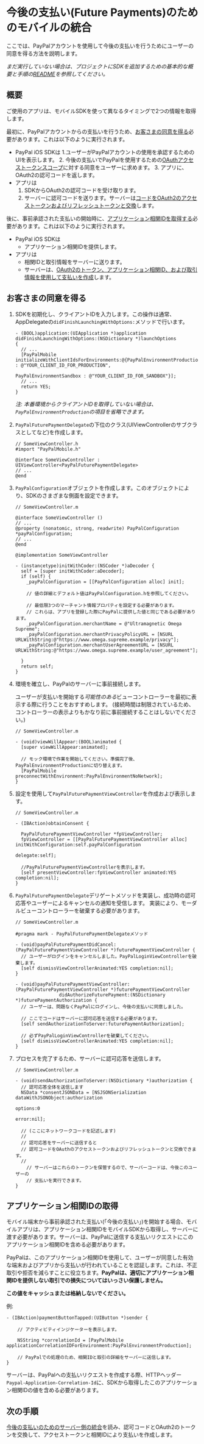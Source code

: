 今後の支払い(Future Payments)のためのモバイルの統合
==================================

ここでは、PayPalアカウントを使用して今後の支払いを行うためにユーザーの同意を得る方法を説明します。

_まだ実行していない場合は、プロジェクトにSDKを追加するための基本的な概要と手順の[README](../../README.md)を参照してください。_


概要
--------

ご使用のアプリは、モバイルSDKを使って異なるタイミングで2つの情報を取得します。

最初に、PayPalアカウントからの支払いを行うため、[お客さまの同意を得る](#obtain-customer-consent)必要があります。これは以下のように実行されます。
* PayPal iOS SDKは
    1.ユーザーがPayPalアカウントの使用を承認するためのUIを表示します。
    2. 今後の支払いでPayPalを使用するための[OAuthアクセストークンスコープ](http://tools.ietf.org/html/rfc6749#page-23)に対する同意をユーザーに求めます。
    3. アプリに、OAuth2の認可コードを返します。
* アプリは
    1. SDKからOAuth2の認可コードを受け取ります。
    2. サーバーに認可コードを送ります。サーバーは[コードをOAuth2のアクセストークンおよびリフレッシュトークンと交換](future_payments_server.md#obtain-oauth2-tokens)します。

後に、事前承認された支払いの開始時に、[アプリケーション相関IDを取得する](#obtain-an-application-correlation-id)必要があります。これは以下のように実行されます。
* PayPal iOS SDKは
    * アプリケーション相関IDを提供します。
* アプリは
    * 相関IDと取引情報をサーバーに送ります。
    * サーバーは、[OAuth2のトークン、アプリケーション相関ID、および取引情報を使用して支払いを作成](future_payments_server.md)します。


お客さまの同意を得る
-----------------------

1. SDKを初期化し、クライアントIDを入力します。この操作は通常、AppDelegateの`didFinishLaunchingWithOptions:`メソッドで行います。

    ```obj-c
    - (BOOL)application:(UIApplication *)application didFinishLaunchingWithOptions:(NSDictionary *)launchOptions
    {
      // ...
      [PayPalMobile initializeWithClientIdsForEnvironments:@{PayPalEnvironmentProduction : @"YOUR_CLIENT_ID_FOR_PRODUCTION",
                                                             PayPalEnvironmentSandbox : @"YOUR_CLIENT_ID_FOR_SANDBOX"}];
      // ...
      return YES;
    }
    ```
    *注: 本番環境からクライアントIDを取得していない場合は、`PayPalEnvironmentProduction`の項目を省略できます。*

2. `PayPalFuturePaymentDelegate`の下位のクラス(UIViewControllerのサブクラスとしてなど)を作成します。

    ```obj-c
    // SomeViewController.h
    #import "PayPalMobile.h"

    @interface SomeViewController : UIViewController<PayPalFuturePaymentDelegate>
    // ...
    @end
    ```

3.  `PayPalConfiguration`オブジェクトを作成します。このオブジェクトにより、SDKのさまざまな側面を設定できます。

    ```obj-c
    // SomeViewController.m

    @interface SomeViewController ()
    // ...
    @property (nonatomic, strong, readwrite) PayPalConfiguration *payPalConfiguration;
    // ...
    @end

    @implementation SomeViewController

    - (instancetype)initWithCoder:(NSCoder *)aDecoder {
      self = [super initWithCoder:aDecoder];
      if (self) {
        _payPalConfiguration = [[PayPalConfiguration alloc] init];

        // 値の詳細とデフォルト値はPayPalConfiguration.hを参照してください。

        // 最低限3つのマーチャント情報プロパティを設定する必要があります。
        // これらは、アプリを登録した際にPayPalに提供した値と同じである必要があります。
        _payPalConfiguration.merchantName = @"Ultramagnetic Omega Supreme";
        _payPalConfiguration.merchantPrivacyPolicyURL = [NSURL URLWithString:@"https://www.omega.supreme.example/privacy"];
        _payPalConfiguration.merchantUserAgreementURL = [NSURL URLWithString:@"https://www.omega.supreme.example/user_agreement"];

      }
      return self;
    }
    ```

4. 環境を確立し、PayPalのサーバーに事前接続します。

   ユーザーが支払いを開始する*可能性のある*ビューコントローラーを最初に表示する際に行うことをおすすめします。
   (接続時間は制限されているため、コントローラーの表示よりもかなり前に事前接続することはしないでください。)

    ```obj-c
    // SomeViewController.m

    - (void)viewWillAppear:(BOOL)animated {
      [super viewWillAppear:animated];

      // モック環境で作業を開始してください。準備完了後、PayPalEnvironmentProductionに切り替えます。
      [PayPalMobile preconnectWithEnvironment:PayPalEnvironmentNoNetwork];
    }
    ```

5. 設定を使用して`PayPalFuturePaymentViewController`を作成および表示します。

    ```obj-c
    // SomeViewController.m

    - (IBAction)obtainConsent {

      PayPalFuturePaymentViewController *fpViewController;
      fpViewController = [[PayPalFuturePaymentViewController alloc] initWithConfiguration:self.payPalConfiguration
                                                                                 delegate:self];

      //PayPalFuturePaymentViewControllerを表示します。
      [self presentViewController:fpViewController animated:YES completion:nil];
    }
    ```

6. `PayPalFuturePaymentDelegate`デリゲートメソッドを実装し、成功時の認可応答やユーザーによるキャンセルの通知を受信します。
 実装により、モーダルビューコントローラーを破棄する必要があります。

    ```obj-c
    // SomeViewController.m

    #pragma mark - PayPalFuturePaymentDelegateメソッド

    - (void)payPalFuturePaymentDidCancel:(PayPalFuturePaymentViewController *)futurePaymentViewController {
      // ユーザーがログインをキャンセルしました。PayPalLoginViewControllerを破棄します。
      [self dismissViewControllerAnimated:YES completion:nil];
    }

    - (void)payPalFuturePaymentViewController:(PayPalFuturePaymentViewController *)futurePaymentViewController
                    didAuthorizeFuturePayment:(NSDictionary *)futurePaymentAuthorization {
      // ユーザーは、問題なくPayPalにログインし、今後の支払いに同意しました。

      // ここでコードはサーバーに認可応答を送信する必要があります。
      [self sendAuthorizationToServer:futurePaymentAuthorization];

      // 必ずPayPalLoginViewControllerを破棄してください。
      [self dismissViewControllerAnimated:YES completion:nil];
    }
    ```

7. プロセスを完了するため、サーバーに認可応答を送信します。

    ```obj-c
    // SomeViewController.m

    - (void)sendAuthorizationToServer:(NSDictionary *)authorization {
      // 認可応答全体を送信します
      NSData *consentJSONData = [NSJSONSerialization dataWithJSONObject:authorization
                                                                options:0
                                                                  error:nil];

      // (ここにネットワークコードを記述します)
      //
      // 認可応答をサーバーに送信すると
      // 認可コードをOAuthのアクセストークンおよびリフレッシュトークンと交換できます。
      //
        // サーバーはこれらのトークンを保管するので、サーバーコードは、今後このユーザーの
        // 支払いを実行できます。
    }
    ```


アプリケーション相関IDの取得
-----------------------


モバイル端末から事前承認された支払い(「今後の支払い」)を開始する場合、モバイルアプリは、アプリケーション相関IDをモバイルSDKから取得し、サーバーに渡す必要があります。サーバーは、PayPalに送信する支払いリクエストにこのアプリケーション相関IDを含める必要があります。

PayPalは、このアプリケーション相関IDを使用して、ユーザーが同意した有効な端末およびアプリから支払いが行われていることを認証します。これは、不正取引や拒否を減らすことに役立ちます。**PayPalは、適切にアプリケーション相関IDを提供しない取引での損失についてはいっさい保護しません。**

**この値をキャッシュまたは格納しないでください。**

例:

```obj-c
- (IBAction)paymentButtonTapped:(UIButton *)sender {

    // アクティビティインジケーターを表示します。

    NSString *correlationId = [PayPalMobile applicationCorrelationIDForEnvironment:PayPalEnvironmentProduction];

    // PayPalでの処理のため、相関IDと取引の詳細をサーバーに送信します。
}
```

サーバーは、PayPalへの支払いリクエストを作成する際、HTTPヘッダー`Paypal-Application-Correlation-Id`に、SDKから取得したこのアプリケーション相関IDの値を含める必要があります。




次の手順
----------

[今後の支払いのためのサーバー側の統合](future_payments_server.md)を読み、認可コードとOAuth2のトークンを交換して、アクセストークンと相関IDにより支払いを作成します。
